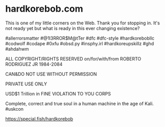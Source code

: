 # hardkorebob.com
This is one of my little corners on the Web. Thank you for stopping in. It's not ready yet but what is ready in this ever changing existence? 

#allerrorsmatter #@1l3RROR$M@tTer #dfc #dfc-style #hardkorebobllc #codwolf #codape #0xfu #obsd.py #insphy.irl #hardkoreupskillz
#ghd #ahdahwm

ALL COPYRIGHT/RIGHTS RESERVED on/for/with/from ROBERTO RODRIGUEZ JR 1984-2084

CAN&DO NOT USE WITHOUT PERMISSION

PRIVATE USE ONLY 

USD$1 Trillion in FINE VIOLATION TO YOU CORPS

Complete, correct and true soul in a human machine in the age of Kali. #uskcon

https://special.fish/hardkorebob

